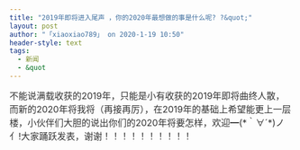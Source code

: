 ```yaml
---
title: "2019年即将进入尾声 ，你的2020年最想做的事是什么呢? ?&quot;"
layout: post
author: "「xiaoxiao789」 on 2020-1-19 10:50"
header-style: text
tags:
  - 新闻
  - &quot
---
```


<head></head>
<body>
 <font color="#333333"><font face="&amp;quot"><font style="font-size:16px">不能说满载收获的2019年，只能是小有收获的2019年即将曲终人散，而新的2020年将我将（再接再厉），在2019年的基础上希望能更上一层楼，小伙伴们大胆的说出你们的2020年将要怎样，欢迎━(*｀∀´*)ノ亻!大家踊跃发表，谢谢！！！！！！！！！！</font></font></font>
 <br>
</body>



